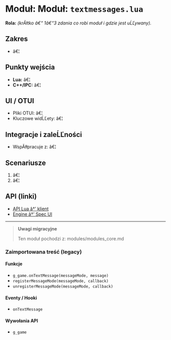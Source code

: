 # Moduł: Moduł: `textmessages.lua`
**Rola:** *(krĂłtko â€“ 1â€“3 zdania co robi moduł i gdzie jest uĹĽywany).*

## Zakres
- â€¦

## Punkty wejścia
- **Lua:** â€¦
- **C++/IPC:** â€¦

## UI / OTUI
- Pliki OTUI: â€¦
- Kluczowe widĹĽety: â€¦

## Integracje i zaleĹĽności
- WspĂłłpracuje z: â€¦

## Scenariusze
1. â€¦
2. â€¦

## API (linki)
- [API Lua â†’ klient](../../api/lua/luafunctions_client.md)
- [Engine â†’ Spec UI](../../api/engine/otclient_v_8_specyfikacja_ui.md)

---

> **Uwagi migracyjne**
>
> Ten moduł pochodzi z: modules/modules_core.md

### Zaimportowana treść (legacy)
#### Funkcje

- `g_game.onTextMessage(messageMode, message)`
- `registerMessageMode(messageMode, callback)`
- `unregisterMessageMode(messageMode, callback)`


#### Eventy / Hooki

- `onTextMessage`


#### Wywołania API

- `g_game`
